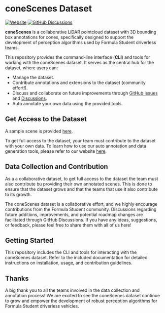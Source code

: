 # coneScenes Dataset

[![Website](https://img.shields.io/badge/Website-red)](https://conescenes.chalmersformulastudent.se/) [![GitHub Discussions](https://img.shields.io/badge/discuss-on%20github-blue)](https://github.com/Chalmers-Formula-Student/coneScenes/discussions)


**coneScenes** is a collaborative LiDAR pointcloud dataset with 3D bounding box annotations for cones, specifically designed to support the development of perception algorithms used by Formula Student driverless teams.

This repository provides the command-line interface (**CLI**) and tools for working with the coneScenes dataset. It serves as the central hub for the dataset, where users can:
- Manage the dataset.
- Contribute annotations and extensions to the dataset (community effort!).
- Discuss and collaborate on future improvements through [GitHub Issues](https://github.com/Chalmers-Formula-Student/coneScenes/issues) and [Discussions](https://github.com/Chalmers-Formula-Student/coneScenes/discussions).
- Auto annotate your own data using the provided tools.

## Get Access to the Dataset

A sample scene is provided [here](https://drive.google.com/file/d/1WrOS04MkVUi33scFcmyAM-SgqM9cEH80/view?usp=sharing).

To get full access to the dataset, your team must contribute to the dataset with your own data. To learn how to use our auto annotation and data generation tools, please refer to our website [here](https://conescenes.chalmersformulastudent.se/tools).

## Data Collection and Contribution

As a a collaborative dataset, to get full access to the dataset the team must also contribute bu providing their own annotated scenes. This is done to ensure that the dataset grows and that the teams that use it also contribute to its growth.

The coneScenes dataset is a collaborative effort, and we highly encourage contributions from the Formula Student community. Discussions regarding future additions, improvements, and potential roadmap changes are facilitated through GitHub Discussions. If you have any ideas, suggestions, or feedback, please feel free to share them with all of us here!


## Getting Started

This repository includes the CLI and tools for interacting with the coneScenes dataset. Refer to the included documentation for detailed instructions on installation, usage, and contribution guidelines.

## Thanks

A big thank you to all the teams involved in the data collection and annotation process!  We are excited to see the coneScenes dataset continue to grow and empower the development of robust perception algorithms for Formula Student driverless vehicles.
